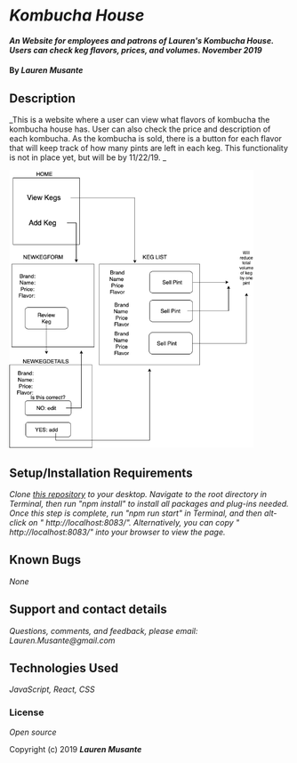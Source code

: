 # _Kombucha House_

#### _An Website for employees and patrons of Lauren's Kombucha House. Users can check keg flavors, prices, and volumes. November 2019_

#### By _**Lauren Musante**_

## Description

_This is a website where a user can view what flavors of kombucha the kombucha house has. User can also check the price and description of each kombucha. As the kombucha is sold, there is a button for each flavor that will keep track of how many pints are left in each keg. This functionality is not in place yet, but will be by 11/22/19.  _

<img src="KombuchaHouse.png"
     alt="WireFrame for project"
     style="float: center" 
     height= "500" />  

## Setup/Installation Requirements

_Clone [this repository](https://github.com/LaurenMusante/Kombucha-House) to your desktop. Navigate to the root directory in Terminal, then run "npm install" to install all packages and plug-ins needed. Once this step is complete, run "npm run start" in Terminal, and then alt-click on " http://localhost:8083/". Alternatively, you can copy " http://localhost:8083/" into your browser to view the page._

## Known Bugs

_None_

## Support and contact details

_Questions, comments, and feedback, please email: Lauren.Musante@gmail.com_

## Technologies Used

_JavaScript, React, CSS_

### License

*Open source*

Copyright (c) 2019 **_Lauren Musante_**